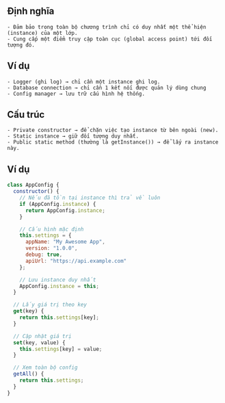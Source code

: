 ## Định nghĩa
    - Đảm bảo trong toàn bộ chương trình chỉ có duy nhất một thể hiện (instance) của một lớp.
    - Cung cấp một điểm truy cập toàn cục (global access point) tới đối tượng đó.
## Ví dụ
    - Logger (ghi log) → chỉ cần một instance ghi log.
    - Database connection → chỉ cần 1 kết nối được quản lý dùng chung
    - Config manager → lưu trữ cấu hình hệ thống.
## Cấu trúc
    - Private constructor → để chặn việc tạo instance từ bên ngoài (new).
    - Static instance → giữ đối tượng duy nhất.
    - Public static method (thường là getInstance()) → để lấy ra instance này.
## Ví dụ
```js
class AppConfig {
  constructor() {
    // Nếu đã tồn tại instance thì trả về luôn
    if (AppConfig.instance) {
      return AppConfig.instance;
    }

    // Cấu hình mặc định
    this.settings = {
      appName: "My Awesome App",
      version: "1.0.0",
      debug: true,
      apiUrl: "https://api.example.com"
    };

    // Lưu instance duy nhất
    AppConfig.instance = this;
  }

  // Lấy giá trị theo key
  get(key) {
    return this.settings[key];
  }

  // Cập nhật giá trị
  set(key, value) {
    this.settings[key] = value;
  }

  // Xem toàn bộ config
  getAll() {
    return this.settings;
  }
}

